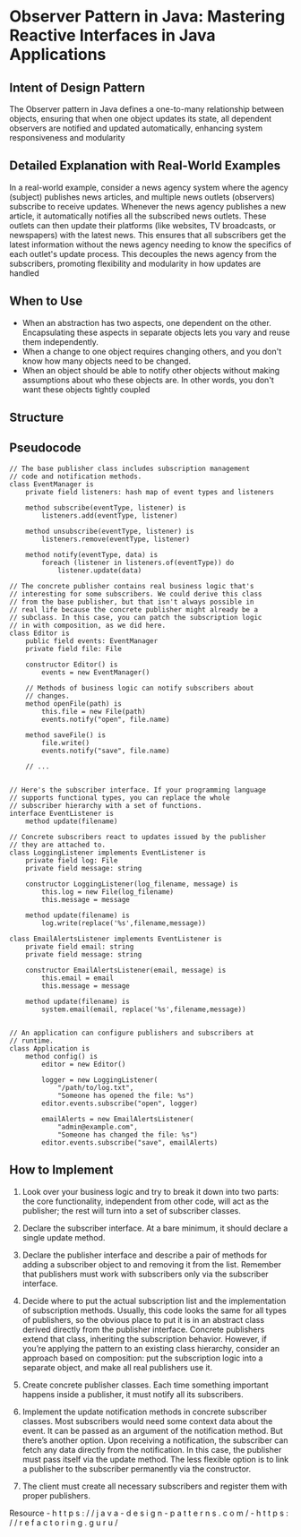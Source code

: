 # Observer Pattern in Java: Mastering Reactive Interfaces in Java Applications

## Intent of Design Pattern

The Observer pattern in Java defines a one-to-many relationship between objects, ensuring that when one object updates its state, all dependent observers are notified and updated automatically, enhancing system responsiveness and modularity

## Detailed Explanation with Real-World Examples

In a real-world example, consider a news agency system where the agency (subject) publishes news articles, and multiple news outlets (observers) subscribe to receive updates. Whenever the news agency publishes a new article, it automatically notifies all the subscribed news outlets. These outlets can then update their platforms (like websites, TV broadcasts, or newspapers) with the latest news. This ensures that all subscribers get the latest information without the news agency needing to know the specifics of each outlet's update process. This decouples the news agency from the subscribers, promoting flexibility and modularity in how updates are handled

## When to Use

* When an abstraction has two aspects, one dependent on the other. Encapsulating these aspects in separate objects lets you vary and reuse them independently.
* When a change to one object requires changing others, and you don't know how many objects need to be changed.
* When an object should be able to notify other objects without making assumptions about who these objects are. In other words, you don't want these objects tightly coupled

## Structure

## Pseudocode
```code
// The base publisher class includes subscription management
// code and notification methods.
class EventManager is
    private field listeners: hash map of event types and listeners

    method subscribe(eventType, listener) is
        listeners.add(eventType, listener)

    method unsubscribe(eventType, listener) is
        listeners.remove(eventType, listener)

    method notify(eventType, data) is
        foreach (listener in listeners.of(eventType)) do
            listener.update(data)

// The concrete publisher contains real business logic that's
// interesting for some subscribers. We could derive this class
// from the base publisher, but that isn't always possible in
// real life because the concrete publisher might already be a
// subclass. In this case, you can patch the subscription logic
// in with composition, as we did here.
class Editor is
    public field events: EventManager
    private field file: File

    constructor Editor() is
        events = new EventManager()

    // Methods of business logic can notify subscribers about
    // changes.
    method openFile(path) is
        this.file = new File(path)
        events.notify("open", file.name)

    method saveFile() is
        file.write()
        events.notify("save", file.name)

    // ...


// Here's the subscriber interface. If your programming language
// supports functional types, you can replace the whole
// subscriber hierarchy with a set of functions.
interface EventListener is
    method update(filename)

// Concrete subscribers react to updates issued by the publisher
// they are attached to.
class LoggingListener implements EventListener is
    private field log: File
    private field message: string

    constructor LoggingListener(log_filename, message) is
        this.log = new File(log_filename)
        this.message = message

    method update(filename) is
        log.write(replace('%s',filename,message))

class EmailAlertsListener implements EventListener is
    private field email: string
    private field message: string

    constructor EmailAlertsListener(email, message) is
        this.email = email
        this.message = message

    method update(filename) is
        system.email(email, replace('%s',filename,message))


// An application can configure publishers and subscribers at
// runtime.
class Application is
    method config() is
        editor = new Editor()

        logger = new LoggingListener(
            "/path/to/log.txt",
            "Someone has opened the file: %s")
        editor.events.subscribe("open", logger)

        emailAlerts = new EmailAlertsListener(
            "admin@example.com",
            "Someone has changed the file: %s")
        editor.events.subscribe("save", emailAlerts)
```

## How to Implement
1) Look over your business logic and try to break it down into two parts: the core functionality, independent from other code, will act as the publisher; the rest will turn into a set of subscriber classes.

2) Declare the subscriber interface. At a bare minimum, it should declare a single update method.

3) Declare the publisher interface and describe a pair of methods for adding a subscriber object to and removing it from the list. Remember that publishers must work with subscribers only via the subscriber interface.

4) Decide where to put the actual subscription list and the implementation of subscription methods. Usually, this code looks the same for all types of publishers, so the obvious place to put it is in an abstract class derived directly from the publisher interface. Concrete publishers extend that class, inheriting the subscription behavior.
   However, if you’re applying the pattern to an existing class hierarchy, consider an approach based on composition: put the subscription logic into a separate object, and make all real publishers use it.

5) Create concrete publisher classes. Each time something important happens inside a publisher, it must notify all its subscribers.

6) Implement the update notification methods in concrete subscriber classes. Most subscribers would need some context data about the event. It can be passed as an argument of the notification method.
   But there’s another option. Upon receiving a notification, the subscriber can fetch any data directly from the notification. In this case, the publisher must pass itself via the update method. The less flexible option is to link a publisher to the subscriber permanently via the constructor.

7) The client must create all necessary subscribers and register them with proper publishers.

Resource - h t t p s : / / j a v a - d e s i g n - p a t t e r n s . c o m /
         - h t t p s : / / r e f a c t o r i n g . g u r u /  